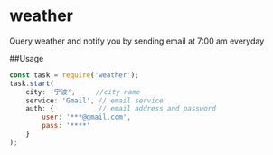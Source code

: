 # weather
Query weather and notify you by sending email at 7:00 am everyday

##Usage
```js
const task = require('weather');
task.start(
    city: '宁波',     //city name
    service: 'Gmail', // email service
    auth: {           // email address and password
        user: '***@gmail.com',
        pass: '****'
    }
);
`````